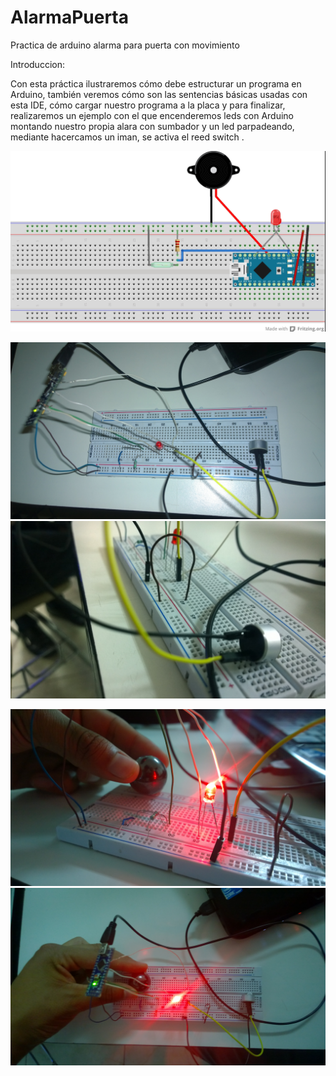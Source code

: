 # AlarmaPuerta
Practica de arduino alarma para puerta con movimiento

Introduccion:

Con esta práctica ilustraremos cómo debe estructurar un programa en Arduino, también veremos cómo son las sentencias básicas usadas con esta IDE, cómo cargar nuestro programa a la placa y para finalizar, realizaremos un ejemplo con el que encenderemos leds con Arduino montando nuestro propia alara con sumbador y un led parpadeando, mediante hacercamos un iman, se activa el reed switch .


![Imagen Arduino](alarma.jpg "Diagrama")



![Imagen Arduino](WP_20180320_09_13_55_Raw.jpg "Foto Practica")
![Imagen Arduino](WP_20180320_09_14_12_Raw.jpg "Foto Practica")


![Imagen Arduino](WP_20180320_09_14_17_Raw.jpg "Foto Practica")
![Imagen Arduino](WP_20180320_09_14_35_Raw.jpg "Foto Practica")
